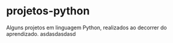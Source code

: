 # projetos-python
Alguns projetos em linguagem Python, realizados ao decorrer do aprendizado.
asdasdasdasd
